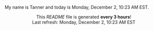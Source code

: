 My name is Tanner and today is Monday, December 2, 10:23 AM EST.

<p align="center">This <i>README</i> file is generated <b>every 3 hours</b>!</br>Last refresh: Monday, December 2, 10:23 AM EST<br /></p>
